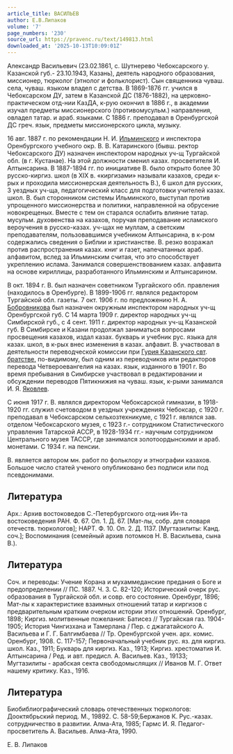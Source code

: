 ```yaml
---
article_title: ВАСИЛЬЕВ
author: Е.В.Липаков
volume: '7'
page_numbers: '230'
source_url: https://pravenc.ru/text/149813.html
downloaded_at: '2025-10-13T10:09:01Z'
---
```


Александр Васильевич (23.02.1861, с. Шутнерево Чебоксарского у. Казанской губ.- 23.10.1943, Казань), деятель народного образования, миссионер, тюрколог (этнолог и фольклорист). Сын священника чуваш. села, чуваш. языком владел с детства. В 1869-1876 гг. учился в Чебоксарском ДУ, затем в Казанской ДС (1876-1882), на церковно-практическом отд-нии КазДА, к-рую окончил в 1886 г., в академии изучал предметы миссионерского (противомусульм.) направления, овладел татар. и араб. языками. С 1886 г. преподавал в Оренбургской ДС греч. язык, предметы миссионерского цикла, музыку.

16 авг. 1887 г. по рекомендации Н. И. [Ильминского](https://pravenc.ru/text/Ильминский.html) и инспектора Оренбургского учебного окр. В. В. Катаринского (бывш. ректор Чебоксарского ДУ) назначен инспектором народных уч-щ Тургайской обл. (в г. Кустанае). На этой должности сменил казах. просветителя И. Алтынсарина. В 1887-1894 гг. по инициативе В. было открыто более 30 русско-киргиз. школ (в XIX в. «киргизами» называли казахов, среди к-рых и проходила миссионерская деятельность В.), 6 школ для русских, 3 уездных уч-ща, педагогический класс для подготовки учителей казах. школ. В. был сторонником системы Ильминского, выступал против упрощенного миссионерства и политики, направленной на обрусение новокрещеных. Вместе с тем он старался ослабить влияние татар. мусульм. духовенства на казахов, поручая преподавание исламского вероучения в русско-казах. уч-щах не муллам, а светским преподавателям, пользовавшимся учебником Алтынсарина, в к-ром содержались сведения о Библии и христианстве. В. резко возражал против распространения казах. книг и газет, напечатанных араб. алфавитом, вслед за Ильминским считая, что это способствует укреплению ислама. Занимался совершенствованием казах. алфавита на основе кириллицы, разработанного Ильминским и Алтынсарином.

В окт. 1894 г. В. был назначен советником Тургайского обл. правления (находилось в Оренбурге). В 1899-1906 гг. являлся редактором Тургайской обл. газеты. 7 окт. 1906 г. по предложению Н. А. [Бобровникова](https://pravenc.ru/text/БОБРОВНИКОВ.html) был назначен окружным инспектором народных уч-щ Оренбургской губ. С 14 марта 1909 г. директор народных уч-щ Симбирской губ., с 4 сент. 1911 г. директор народных уч-щ Казанской губ. В Симбирске и Казани продолжал заниматься вопросами просвещения казахов, издал казах. букварь и учебник рус. языка для казах. школ, в к-рых внес изменения в казах. алфавит. В. участвовал в деятельности переводческой комиссии при [Гурия Казанского свт](<https://pravenc.ru/text/Гурия Казанского свт.html>). [братстве,](<https://pravenc.ru/text/братстве .html>) по-видимому, был одним из переводчиков или редакторов перевода Четвероевангелия на казах. язык, изданного в 1901 г. Во время пребывания в Симбирске участвовал в редактировании и обсуждении переводов Пятикнижия на чуваш. язык, к-рыми занимался И. Я. [Яковлев](https://pravenc.ru/text/Яковлев.html).

С июня 1917 г. В. являлся директором Чебоксарской гимназии, в 1918-1920 гг. служил счетоводом в уездных учреждениях Чебоксар, с 1920 г. преподавал в Чебоксарском сельхозтехникуме, с 1921 г. являлся зав. отделом Чебоксарского музея, с 1923 г.- сотрудником Статистического управления Татарской АССР, в 1928-1934 гг.- научным сотрудником Центрального музея ТАССР, где занимался золотоордынскими и араб. монетами. С 1934 г. на пенсии.

В. является автором мн. работ по фольклору и этнографии казахов. Большое число статей ученого опубликовано без подписи или под псевдонимами.

## Литература

Арх.: Архив востоковедов С.-Петербургского отд-ния Ин-та востоковедения РАН. Ф. 67. Оп. 1. Д. 67. [Мат-лы, собр. для словаря отечеств. тюркологов]; НАРТ. Ф. 10. Оп. 2. Д. 1137. [Мугтазилиты: Канд. соч.]; Воспоминания (семейный архив потомков Н. В. Васильева, сына В.).

## Литература

Соч. и переводы: Учение Корана и мухаммеданские предания о Боге и предопределении // ПС. 1887. Ч. 3. С. 82-120; Исторический очерк рус. образования в Тургайской обл. и совр. его состояние. Оренбург, 1896; Мат-лы к характеристике взаимных отношений татар и киргизов с предварительным кратким очерком истории этих отношений. Оренбург, 1898; Киргиз. молитвенные пожелания: Батисез // Тургайская газ. 1904-1905; История Чингизхана и Тамерлана / Пер. с джагатайского А. Васильева и Г. Г. Балгимбаева // Тр. Оренбургской учен. арх. комис. Оренбург, 1908. С. 117-157; Первоначальный учебник рус. яз. для киргиз. школ. Каз., 1911; Букварь для киргиз. Каз., 1913; Киргиз. хрестоматия И. Алтынсарина / Ред. и авт. предисл. А. Васильев. Каз., 19133; Мугтазилиты - арабская секта свободомыслящих // Иванов М. Г. Ответ нашему критику. Каз., 1916.

## Литература

Биобиблиографический словарь отечественных тюркологов: Дооктябрьский период. М., 19892. С. 58-59;Бержанов К. Рус.-казах. сотрудничество в развитии. Алма-Ата, 1985; Гармс И. Я. Педагог-просветитель А. Васильев. Алма-Ата, 1990.

Е.   В.   Липаков
